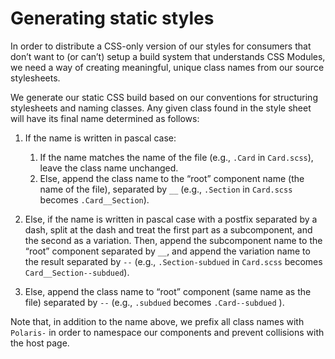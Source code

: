 # Generating static styles

In order to distribute a CSS-only version of our styles for consumers that don’t want to (or can’t) setup a build system that understands CSS Modules, we need a way of creating meaningful, unique class names from our source stylesheets.

We generate our static CSS build based on our conventions for structuring stylesheets and naming classes. Any given class found in the style sheet will have its final name determined as follows:

1.  If the name is written in pascal case:

    1.  If the name matches the name of the file (e.g., `.Card` in `Card.scss`), leave the class name unchanged.
    2.  Else, append the class name to the “root” component name (the name of the file), separated by `__` (e.g., `.Section` in `Card.scss` becomes `.Card__Section`).

2.  Else, if the name is written in pascal case with a postfix separated by a dash, split at the dash and treat the first part as a subcomponent, and the second as a variation. Then, append the subcomponent name to the “root” component separated by `__`, and append the variation name to the result separated by `--` (e.g., `.Section-subdued` in `Card.scss` becomes `Card__Section--subdued`).

3.  Else, append the class name to “root” component (same name as the file) separated by `--` (e.g., `.subdued` becomes `.Card--subdued` ).

Note that, in addition to the name above, we prefix all class names with `Polaris-` in order to namespace our components and prevent collisions with the host page.
